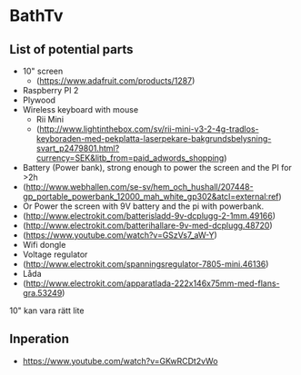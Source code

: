 # BathTv

## List of potential parts
* 10" screen 
  * (https://www.adafruit.com/products/1287)
* Raspberry PI 2
* Plywood
* Wireless keyboard with mouse
  * Rii Mini
  * (http://www.lightinthebox.com/sv/rii-mini-v3-2-4g-tradlos-keyboraden-med-pekplatta-laserpekare-bakgrundsbelysning-svart_p2479801.html?currency=SEK&litb_from=paid_adwords_shopping)
* Battery (Power bank), strong enough to power the screen and the PI for >2h
 *  (http://www.webhallen.com/se-sv/hem_och_hushall/207448-gp_portable_powerbank_12000_mah_white_gp302&atcl=external:ref)
 * Or Power the screen with 9V battery and the pi with powerbank.
 * (http://www.electrokit.com/batterisladd-9v-dcplugg-2-1mm.49166)
 * (http://www.electrokit.com/batterihallare-9v-med-dcplugg.48720)
 * (https://www.youtube.com/watch?v=GSzVs7_aW-Y)
* Wifi dongle
* Voltage regulator
 * (http://www.electrokit.com/spanningsregulator-7805-mini.46136)
* Låda
 * (http://www.electrokit.com/apparatlada-222x146x75mm-med-flans-gra.53249)


10" kan vara rätt lite


## Inperation
* https://www.youtube.com/watch?v=GKwRCDt2vWo

